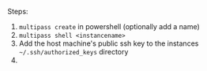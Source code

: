 Steps:

1. `multipass create` in powershell (optionally add a name)
2. `multipass shell <instancename>`
3. Add the host machine's public ssh key to the instances `~/.ssh/authorized_keys` directory
4.
